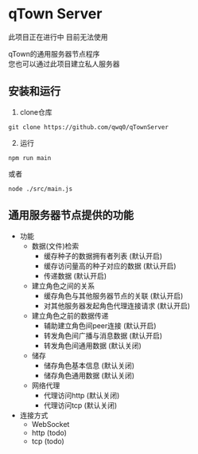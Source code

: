 # qTown Server
此项目正在进行中 目前无法使用   

qTown的通用服务器节点程序   
您也可以通过此项目建立私人服务器   

## 安装和运行
1. clone仓库   
```
git clone https://github.com/qwq0/qTownServer
```
2. 运行   
```
npm run main
```
或者
```
node ./src/main.js
```

## 通用服务器节点提供的功能
+ 功能
    + 数据(文件)检索
        + 缓存种子的数据拥有者列表 (默认开启)
        + 缓存访问量高的种子对应的数据 (默认开启)
        + 传递数据 (默认开启)
    + 建立角色之间的关系
        + 缓存角色与其他服务器节点的关联 (默认开启)
        + 对其他服务器发起角色代理连接请求 (默认开启)
    + 建立角色之前的数据传递
        + 辅助建立角色间peer连接 (默认开启)
        + 转发角色间广播与消息数据 (默认开启)
        + 转发角色间通用数据 (默认关闭)
    + 储存
        + 储存角色基本信息 (默认关闭)
        + 储存角色通用数据 (默认关闭)
    + 网络代理
        + 代理访问http (默认关闭)
        + 代理访问tcp (默认关闭)
+ 连接方式
    + WebSocket
    + http (todo)
    + tcp (todo)
